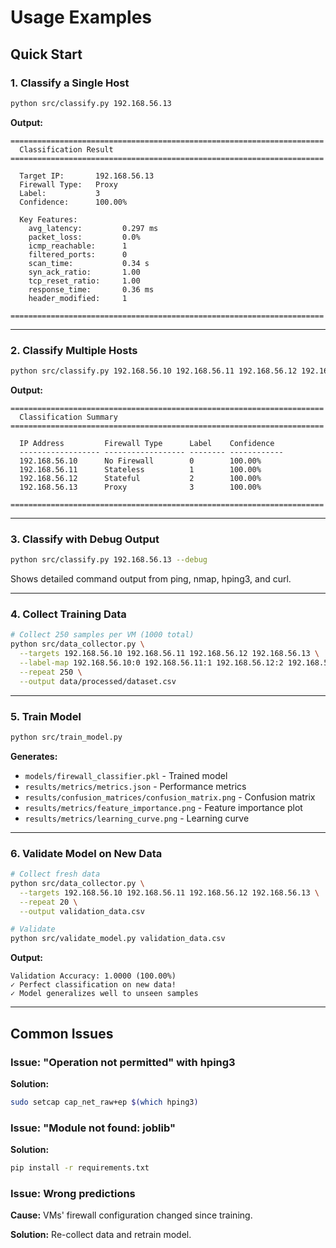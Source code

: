 # Usage Examples

## Quick Start

### 1. Classify a Single Host

```bash
python src/classify.py 192.168.56.13
```

**Output:**
```
======================================================================
  Classification Result
======================================================================

  Target IP:       192.168.56.13
  Firewall Type:   Proxy
  Label:           3
  Confidence:      100.00%

  Key Features:
    avg_latency:         0.297 ms
    packet_loss:         0.0%
    icmp_reachable:      1
    filtered_ports:      0
    scan_time:           0.34 s
    syn_ack_ratio:       1.00
    tcp_reset_ratio:     1.00
    response_time:       0.36 ms
    header_modified:     1

======================================================================
```

---

### 2. Classify Multiple Hosts

```bash
python src/classify.py 192.168.56.10 192.168.56.11 192.168.56.12 192.168.56.13
```

**Output:**
```
======================================================================
  Classification Summary
======================================================================

  IP Address         Firewall Type      Label    Confidence  
  ------------------ ------------------ -------- ------------
  192.168.56.10      No Firewall        0        100.00%
  192.168.56.11      Stateless          1        100.00%
  192.168.56.12      Stateful           2        100.00%
  192.168.56.13      Proxy              3        100.00%

======================================================================
```

---

### 3. Classify with Debug Output

```bash
python src/classify.py 192.168.56.13 --debug
```

Shows detailed command output from ping, nmap, hping3, and curl.

---

### 4. Collect Training Data

```bash
# Collect 250 samples per VM (1000 total)
python src/data_collector.py \
  --targets 192.168.56.10 192.168.56.11 192.168.56.12 192.168.56.13 \
  --label-map 192.168.56.10:0 192.168.56.11:1 192.168.56.12:2 192.168.56.13:3 \
  --repeat 250 \
  --output data/processed/dataset.csv
```

---

### 5. Train Model

```bash
python src/train_model.py
```

**Generates:**
- `models/firewall_classifier.pkl` - Trained model
- `results/metrics/metrics.json` - Performance metrics
- `results/confusion_matrices/confusion_matrix.png` - Confusion matrix
- `results/metrics/feature_importance.png` - Feature importance plot
- `results/metrics/learning_curve.png` - Learning curve

---

### 6. Validate Model on New Data

```bash
# Collect fresh data
python src/data_collector.py \
  --targets 192.168.56.10 192.168.56.11 192.168.56.12 192.168.56.13 \
  --repeat 20 \
  --output validation_data.csv

# Validate
python src/validate_model.py validation_data.csv
```

**Output:**
```
Validation Accuracy: 1.0000 (100.00%)
✓ Perfect classification on new data!
✓ Model generalizes well to unseen samples
```

---

## Common Issues

### Issue: "Operation not permitted" with hping3

**Solution:**
```bash
sudo setcap cap_net_raw+ep $(which hping3)
```

### Issue: "Module not found: joblib"

**Solution:**
```bash
pip install -r requirements.txt
```

### Issue: Wrong predictions

**Cause:** VMs' firewall configuration changed since training.

**Solution:** Re-collect data and retrain model.
